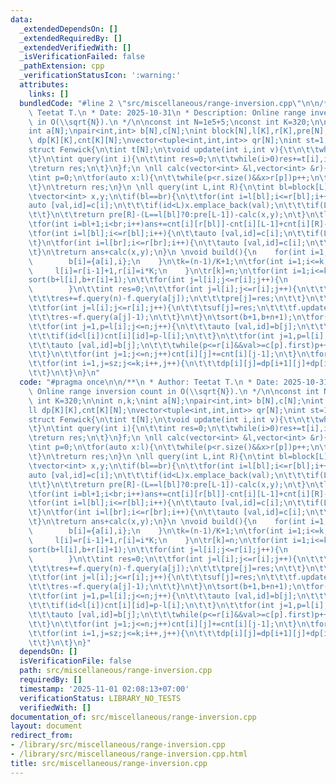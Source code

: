 ```yaml
---
data:
  _extendedDependsOn: []
  _extendedRequiredBy: []
  _extendedVerifiedWith: []
  _isVerificationFailed: false
  _pathExtension: cpp
  _verificationStatusIcon: ':warning:'
  attributes:
    links: []
  bundledCode: "#line 2 \"src/miscellaneous/range-inversion.cpp\"\n\n/**\n * Author:\
    \ Teetat T.\n * Date: 2025-10-31\n * Description: Online range inversion count\
    \ in O(\\sqrt{N}).\n */\n\nconst int N=1e5+5;\nconst int K=320;\n\nint n,k;\n\
    int a[N];\npair<int,int> b[N],c[N];\nint block[N],l[K],r[K],pre[N],suf[N];\nll\
    \ dp[K][K],cnt[K][N];\nvector<tuple<int,int,int>> qr[N];\nint st=1,ed=0;\n \n\
    struct Fenwick{\n\tint t[N];\n\tvoid update(int i,int v){\t\n\t\twhile(i<N)t[i]+=v,i+=i&-i;\n\
    \t}\n\tint query(int i){\n\t\tint res=0;\n\t\twhile(i>0)res+=t[i],i-=i&-i;\n\t\
    \treturn res;\n\t}\n}f;\n \nll calc(vector<int> &l,vector<int> &r){\n\tll res=0;\n\
    \tint p=0;\n\tfor(auto x:l){\n\t\twhile(p<r.size()&&x>r[p])p++;\n\t\tres+=p;\n\
    \t}\n\treturn res;\n}\n \nll query(int L,int R){\n\tint bl=block[L],br=block[R];\n\
    \tvector<int> x,y;\n\tif(bl==br){\n\t\tfor(int i=l[bl];i<=r[bl];i++){\n\t\t\t\
    auto [val,id]=c[i];\n\t\t\tif(id<L)x.emplace_back(val);\n\t\t\tif(L<=id&&id<=R)y.emplace_back(val);\n\
    \t\t}\n\t\treturn pre[R]-(L==l[bl]?0:pre[L-1])-calc(x,y);\n\t}\n\tll ans=suf[L]+dp[bl+1][br-1]+pre[R];\n\
    \tfor(int i=bl+1;i<br;i++)ans+=cnt[i][r[bl]]-cnt[i][L-1]+cnt[i][R]-cnt[i][l[br]-1];\n\
    \tfor(int i=l[bl];i<=r[bl];i++){\n\t\tauto [val,id]=c[i];\n\t\tif(L<=id)x.emplace_back(val);\n\
    \t}\n\tfor(int i=l[br];i<=r[br];i++){\n\t\tauto [val,id]=c[i];\n\t\tif(id<=R)y.emplace_back(val);\n\
    \t}\n\treturn ans+calc(x,y);\n}\n \nvoid build(){\n    for(int i=1;i<=n;i++){\n\
    \        b[i]={a[i],i};\n    }\n\tk=(n-1)/K+1;\n\tfor(int i=1;i<=k;i++){\n   \
    \     l[i]=r[i-1]+1,r[i]=i*K;\n    }\n\tr[k]=n;\n\tfor(int i=1;i<=k;i++){\n\t\t\
    sort(b+l[i],b+r[i]+1);\n\t\tfor(int j=l[i];j<=r[i];j++){\n            block[j]=i,c[j]=b[j];\n\
    \        }\n\t\tint res=0;\n\t\tfor(int j=l[i];j<=r[i];j++){\n\t\t\tf.update(a[j],+1);\n\
    \t\t\tres+=f.query(n)-f.query(a[j]);\n\t\t\tpre[j]=res;\n\t\t}\n\t\tdp[i][i]=res;\n\
    \t\tfor(int j=l[i];j<=r[i];j++){\n\t\t\tsuf[j]=res;\n\t\t\tf.update(a[j],-1);\n\
    \t\t\tres-=f.query(a[j]-1);\n\t\t}\n\t}\n\tsort(b+1,b+n+1);\n\tfor(int i=1;i<=k;i++){\n\
    \t\tfor(int j=1,p=l[i];j<=n;j++){\n\t\t\tauto [val,id]=b[j];\n\t\t\twhile(p<=r[i]&&val>c[p].first)p++;\n\
    \t\t\tif(id<l[i])cnt[i][id]=p-l[i];\n\t\t}\n\t\tfor(int j=1,p=l[i];j<=n;j++){\n\
    \t\t\tauto [val,id]=b[j];\n\t\t\twhile(p<=r[i]&&val>=c[p].first)p++;\n\t\t\tif(id>r[i])cnt[i][id]=r[i]-p+1;\n\
    \t\t}\n\t\tfor(int j=1;j<=n;j++)cnt[i][j]+=cnt[i][j-1];\n\t}\n\tfor(int sz=2;sz<=k;sz++){\n\
    \t\tfor(int i=1,j=sz;j<=k;i++,j++){\n\t\t\tdp[i][j]=dp[i+1][j]+dp[i][j-1]-dp[i+1][j-1]+cnt[j][r[i]]-cnt[j][l[i]-1];\n\
    \t\t}\n\t}\n}\n"
  code: "#pragma once\n\n/**\n * Author: Teetat T.\n * Date: 2025-10-31\n * Description:\
    \ Online range inversion count in O(\\sqrt{N}).\n */\n\nconst int N=1e5+5;\nconst\
    \ int K=320;\n\nint n,k;\nint a[N];\npair<int,int> b[N],c[N];\nint block[N],l[K],r[K],pre[N],suf[N];\n\
    ll dp[K][K],cnt[K][N];\nvector<tuple<int,int,int>> qr[N];\nint st=1,ed=0;\n \n\
    struct Fenwick{\n\tint t[N];\n\tvoid update(int i,int v){\t\n\t\twhile(i<N)t[i]+=v,i+=i&-i;\n\
    \t}\n\tint query(int i){\n\t\tint res=0;\n\t\twhile(i>0)res+=t[i],i-=i&-i;\n\t\
    \treturn res;\n\t}\n}f;\n \nll calc(vector<int> &l,vector<int> &r){\n\tll res=0;\n\
    \tint p=0;\n\tfor(auto x:l){\n\t\twhile(p<r.size()&&x>r[p])p++;\n\t\tres+=p;\n\
    \t}\n\treturn res;\n}\n \nll query(int L,int R){\n\tint bl=block[L],br=block[R];\n\
    \tvector<int> x,y;\n\tif(bl==br){\n\t\tfor(int i=l[bl];i<=r[bl];i++){\n\t\t\t\
    auto [val,id]=c[i];\n\t\t\tif(id<L)x.emplace_back(val);\n\t\t\tif(L<=id&&id<=R)y.emplace_back(val);\n\
    \t\t}\n\t\treturn pre[R]-(L==l[bl]?0:pre[L-1])-calc(x,y);\n\t}\n\tll ans=suf[L]+dp[bl+1][br-1]+pre[R];\n\
    \tfor(int i=bl+1;i<br;i++)ans+=cnt[i][r[bl]]-cnt[i][L-1]+cnt[i][R]-cnt[i][l[br]-1];\n\
    \tfor(int i=l[bl];i<=r[bl];i++){\n\t\tauto [val,id]=c[i];\n\t\tif(L<=id)x.emplace_back(val);\n\
    \t}\n\tfor(int i=l[br];i<=r[br];i++){\n\t\tauto [val,id]=c[i];\n\t\tif(id<=R)y.emplace_back(val);\n\
    \t}\n\treturn ans+calc(x,y);\n}\n \nvoid build(){\n    for(int i=1;i<=n;i++){\n\
    \        b[i]={a[i],i};\n    }\n\tk=(n-1)/K+1;\n\tfor(int i=1;i<=k;i++){\n   \
    \     l[i]=r[i-1]+1,r[i]=i*K;\n    }\n\tr[k]=n;\n\tfor(int i=1;i<=k;i++){\n\t\t\
    sort(b+l[i],b+r[i]+1);\n\t\tfor(int j=l[i];j<=r[i];j++){\n            block[j]=i,c[j]=b[j];\n\
    \        }\n\t\tint res=0;\n\t\tfor(int j=l[i];j<=r[i];j++){\n\t\t\tf.update(a[j],+1);\n\
    \t\t\tres+=f.query(n)-f.query(a[j]);\n\t\t\tpre[j]=res;\n\t\t}\n\t\tdp[i][i]=res;\n\
    \t\tfor(int j=l[i];j<=r[i];j++){\n\t\t\tsuf[j]=res;\n\t\t\tf.update(a[j],-1);\n\
    \t\t\tres-=f.query(a[j]-1);\n\t\t}\n\t}\n\tsort(b+1,b+n+1);\n\tfor(int i=1;i<=k;i++){\n\
    \t\tfor(int j=1,p=l[i];j<=n;j++){\n\t\t\tauto [val,id]=b[j];\n\t\t\twhile(p<=r[i]&&val>c[p].first)p++;\n\
    \t\t\tif(id<l[i])cnt[i][id]=p-l[i];\n\t\t}\n\t\tfor(int j=1,p=l[i];j<=n;j++){\n\
    \t\t\tauto [val,id]=b[j];\n\t\t\twhile(p<=r[i]&&val>=c[p].first)p++;\n\t\t\tif(id>r[i])cnt[i][id]=r[i]-p+1;\n\
    \t\t}\n\t\tfor(int j=1;j<=n;j++)cnt[i][j]+=cnt[i][j-1];\n\t}\n\tfor(int sz=2;sz<=k;sz++){\n\
    \t\tfor(int i=1,j=sz;j<=k;i++,j++){\n\t\t\tdp[i][j]=dp[i+1][j]+dp[i][j-1]-dp[i+1][j-1]+cnt[j][r[i]]-cnt[j][l[i]-1];\n\
    \t\t}\n\t}\n}"
  dependsOn: []
  isVerificationFile: false
  path: src/miscellaneous/range-inversion.cpp
  requiredBy: []
  timestamp: '2025-11-01 02:08:13+07:00'
  verificationStatus: LIBRARY_NO_TESTS
  verifiedWith: []
documentation_of: src/miscellaneous/range-inversion.cpp
layout: document
redirect_from:
- /library/src/miscellaneous/range-inversion.cpp
- /library/src/miscellaneous/range-inversion.cpp.html
title: src/miscellaneous/range-inversion.cpp
---
```


